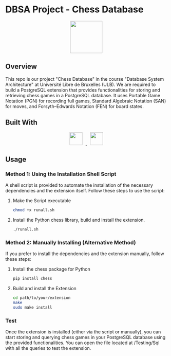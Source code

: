 # DBSA Project - Chess Database
<div align="center">
<a href="https://www.bruface.eu/">
<img src="https://www.bruface.eu/sites/default/files/BUA-BRUFACE_RGB_Update_DEF_1_0_0.jpg" height=100"/>
</a>
</div>

## Overview
This repo is our project "Chess Database" in the course "Database System Architecture" at Université Libre de Bruxelles (ULB). We are required to build a PostgreSQL extension that provides functionalities for storing and retrieving chess games in a PostgreSQL database. It uses Portable Game Notation (PGN) for recording full games, Standard Algebraic Notation (SAN) for moves, and Forsyth–Edwards Notation (FEN) for board states.

## Built With
<div align="center">
<a href="https://www.postgresql.org/">
  <img src="https://www.postgresql.org/media/img/about/press/elephant.png" height=40 hspace=10/>
</a>
<a href="https://python-chess.readthedocs.io/en/latest/">
  <img src="https://backscattering.de/web-boardimage/board.png?fen=r1bqkb1r/pppp1Qpp/2n2n2/4p3/2B1P3/8/PPPP1PPP/RNB1K1NR&lastmove=h5f7&check=e8" height=40 hspace=10/>
</a>
</div>

## Usage
### Method 1: Using the Installation Shell Script
A shell script is provided to automate the installation of the necessary dependencies and the extension itself. Follow these steps to use the script:
1. Make the Script executable
   ```sh
   chmod +x runall.sh
   ```
2. Install the Python chess library, build and install the extension.
   ```bash
   ./runall.sh
   ```

### Method 2: Manually Installing (Alternative Method)
If you prefer to install the dependencies and the extension manually, follow these steps:
1. Install the chess package for Python
   ```sh
   pip install chess
   ```
2. Build and install the Extension
   ```sh
   cd path/to/your/extension
   make
   sudo make install
   ```

### Test
Once the extension is installed (either via the script or manually), you can start storing and querying chess games in your PostgreSQL database using the provided functionalities. You can open the file located at /Testing/Sql with all the queries to test the extension.
